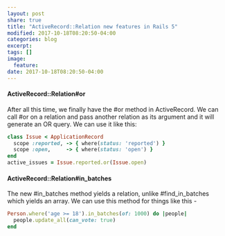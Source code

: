 ```yaml
---
layout: post
share: true
title: "ActiveRecord::Relation new features in Rails 5"
modified: 2017-10-18T08:20:50-04:00
categories: blog
excerpt:
tags: []
image:
  feature:
date: 2017-10-18T08:20:50-04:00
---
```


#### ActiveRecord::Relation#or

After all this time, we finally have the #or method in ActiveRecord. We can call #or on a relation and pass another relation as its argument and it will generate an OR query. We can use it like this:

```ruby
class Issue < ApplicationRecord  
  scope :reported, -> { where(status: 'reported') }  
  scope :open,     -> { where(status: 'open') }
end
active_issues = Issue.reported.or(Issue.open)
```

#### ActiveRecord::Relation#in_batches

The new #in_batches method yields a relation, unlike #find_in_batches  which yields an array. We can use this method for things like this -

```ruby
Person.where('age >= 18').in_batches(of: 1000) do |people|  
  people.update_all(can_vote: true)
end
```
